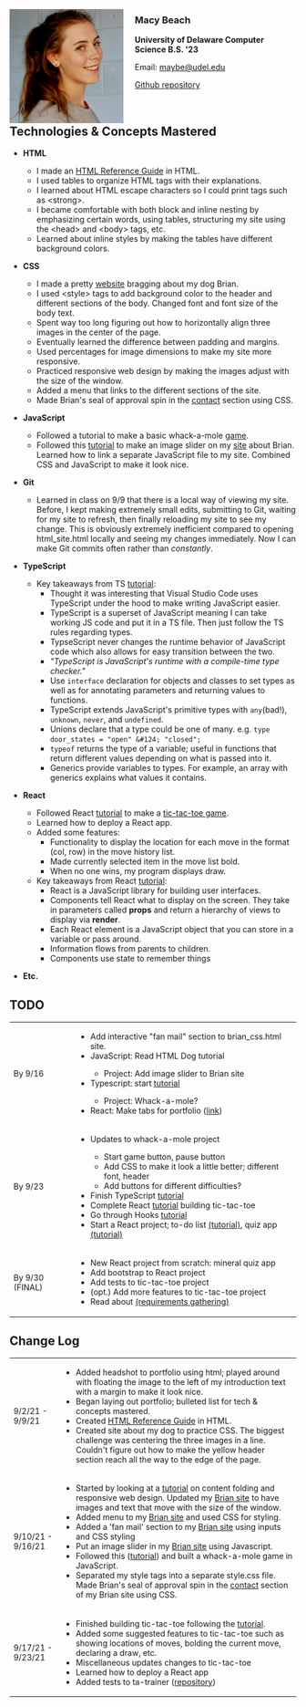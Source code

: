 

<img src="mugshot.jpeg"
     alt="Macy Beach mugshot"
     style="float: left; margin-right: 20px; width:200px;" />

### Macy Beach

**University of Delaware Computer Science B.S. '23**

Email: <maybe@udel.edu>

[Github repository](https://github.com/maybeep/maybeep.github.io.git) 

<br>

## Technologies &amp; Concepts Mastered

- **HTML** 
    - I made an [HTML Reference Guide](html_site.html) in HTML. 
    - I used tables to organize HTML tags with their explanations. 
    - I learned about HTML escape characters so I could print tags such as &lt;strong&gt;. 
    - I became comfortable with both block and inline nesting by emphasizing certain words, using tables, structuring my site using the &lt;head&gt; and &lt;body&gt; tags, etc.
    - Learned about inline styles by making the tables have different background colors.

- **CSS** 
    - I made a pretty [website](https://maybeep.github.io/brian-site/brian_css.html) bragging about my dog Brian.
    - I used &lt;style&gt; tags to add background color to the header and different sections of the body. Changed font and font size of the body text.
    - Spent way too long figuring out how to horizontally align three images in the center of the page.
    - Eventually learned the difference between padding and margins.
    - Used percentages for image dimensions to make my site more responsive.
    - Practiced responsive web design by making the images adjust with the size of the window.
    - Added a menu that links to the different sections of the site.
    - Made Brian's seal of approval spin in the [contact](https://maybeep.github.io/brian-site/brian_css.html#contact) section using CSS.

- **JavaScript** 
    - Followed a tutorial to make a basic whack-a-mole [game](https://maybeep.github.io/whack-a-mole/index.html).
    - Followed this [tutorial](https://www.youtube.com/watch?v=3PHXvlpOkf4&t=28874s) to make an image slider on my [site](https://maybeep.github.io/brian-site/brian_css.html) about Brian. Learned how to link a separate JavaScript file to my site. Combined CSS and JavaScript to make it look nice.

- **Git**
    - Learned in class on 9/9 that there is a local way of viewing my site. Before, I kept making extremely small edits, submitting to Git, waiting for my site to refresh, then finally reloading my site to see my change. This is obviously extremely inefficient compared to opening html_site.html locally and seeing my changes immediately. Now I can make Git commits often rather than *constantly*.

- **TypeScript** 
    - Key takeaways from TS [tutorial](https://www.typescriptlang.org/docs/handbook/typescript-in-5-minutes.html):
        - Thought it was interesting that Visual Studio Code uses TypeScript under the hood to make writing JavaScript easier.
        - TypeScript is a superset of JavaScript meaning I can take working JS code and put it in a TS file. Then just follow the TS rules regarding types.
        - TypseScript never changes the runtime behavior of JavaScript code which also allows for easy transition between the two.
        - *"TypeScript is JavaScript's runtime with a compile-time type checker."* 
        - Use `interface` declaration for objects and classes to set types as well as for annotating parameters and returning values to functions.
        - TypeScript extends JavaScript's primitive types with `any`(bad!), `unknown`, `never`, and `undefined`.
        - Unions declare that a type could be one of many. e.g. `type door_states = "open" &#124; "closed";`
        - `typeof` returns the type of a variable; useful in functions that return different values depending on what is passed into it.
        - Generics provide variables to types. For example, an array with generics explains what values it contains.

- **React** 
    - Followed React [tutorial](https://reactjs.org/tutorial/tutorial.html) to make a [tic-tac-toe game](https://maybeep.github.io/tic-tac-toe/).
    - Learned how to deploy a React app.
    - Added some features:
        - Functionality to display the location for each move in the format (col, row) in the move history list.
        - Made currently selected item in the move list bold.
        - When no one wins, my program displays draw.
    - Key takeaways from React [tutorial](https://reactjs.org/tutorial/tutorial.html):
        - React is a JavaScript library for building user interfaces.
        - Components tell React what to display on the screen. They take in parameters called **props** and return a hierarchy of views to display via **render**.
        - Each React element is a JavaScript object that you can store in a variable or pass around.
        - Information flows from parents to children.
        - Components use state to remember things

- **Etc.**

## TODO
<html>
<table>
    <tr>
        <td> By 9/16 </td>
        <td>
            <ul>
                <li> Add interactive "fan mail" section to brian_css.html site. </li>
                <li> JavaScript: Read HTML Dog tutorial </li>
                <ul>
                    <li> Project: Add image slider to Brian site </li>
                </ul>
                <li> Typescript: start <a href="https://www.typescriptlang.org/docs/handbook/typescript-in-5-minutes.html">tutorial</a></li>
                <ul>
                    <li> Project: Whack-a-mole? </li>
                </ul>
                <li> React: Make tabs for portfolio (<a href="https://www.freecodecamp.org/news/javascript-projects-for-beginners/#how-to-create-tabs-for-a-portfolio-page">link</a>)</li>
            </ul>
        </td>
    </tr> 
    <tr>
        <td> By 9/23 </td>
        <td>
            <ul>
                <li> Updates to whack-a-mole project </li>
                <ul>
                    <li> Start game button, pause button </li>
                    <li> Add CSS to make it look a little better; different font, header </li>
                    <li> Add buttons for different difficulties? </li>
                </ul>
                <li> Finish TypeScript <a href="https://www.typescriptlang.org/docs/handbook/typescript-in-5-minutes.html">tutorial</a></li>
                <li> Complete React <a href="https://reactjs.org/tutorial/tutorial.html">tutorial</a> building tic-tac-toe</li>
                <li> Go through Hooks <a href="https://reactjs.org/docs/hooks-intro.html">tutorial</a></li>
                <li> Start a React project; to-do list <a href="https://youtu.be/nUl5QLkVdvU">(tutorial)</a>, quiz app <a href="https://youtu.be/aq-fCtg_gG4">(tutorial)</a></li>
            </ul>
        </td>
    </tr>
    <tr>
        <td> By 9/30 (FINAL) </td>
        <td>
            <ul>
                <li> New React project from scratch: mineral quiz app </li>
                <li> Add bootstrap to React project </li>
                <li> Add tests to tic-tac-toe project </li>
                <li> (opt.) Add more features to tic-tac-toe project </li>
                <li> Read about <a href="https://sun.iwu.edu/~mliffito/cs_codex/posts/requirements-gathering/">(requirements gathering)</a></li>
            </ul>
        </td>
    </tr>
</table>
</html>

## Change Log
<html>
<table>
    <tr>
        <td> 9/2/21 - 9/9/21 </td>
        <td> 
            <ul>
                <li> Added headshot to portfolio using html; played around with floating the image to the left of my introduction text with a margin to make it look nice. </li>
                <li> Began laying out portfolio; bulleted list for tech & concepts mastered. </li>
                <li> Created <a href="https://maybeep.github.io/brian-site/brian_css.html">HTML Reference Guide</a> in HTML. </li>
                <li> Created site about my dog to practice CSS. The biggest challenge was centering the three images in a line. Couldn't figure out how to make the yellow header section reach all the way to the edge of the page. </li>
            </ul>
        </td>
    </tr>
    <tr>
        <td> 9/10/21 - 9/16/21 </td>
        <td>
            <ul>
                <li> Started by looking at a <a href="https://www.w3schools.com/html/html_responsive.asp">tutorial</a> on content folding and responsive web design. Updated my <a href="https://maybeep.github.io/brian-site/brian_css.html">Brian site</a> to have images and text that move with the size of the window. </li>
                <li> Added menu to my <a href="https://maybeep.github.io/brian-site/brian_css.html">Brian site</a> and used CSS for styling. </li>
                <li> Added a 'fan mail' section to my <a href="https://maybeep.github.io/brian-site/brian_css.html">Brian site</a> using inputs and CSS styling </li>
                <li> Put an image slider in my <a href="https://maybeep.github.io/brian-site/brian_css.html">Brian site</a> using Javascript. </li>
                <li> Followed this (<a href="https://www.youtube.com/watch?v=lhNdUVh3qCc&t=699s">tutorial</a>) and built a whack-a-mole game in JavaScript. </li>
                <li> Separated my style tags into a separate style.css file. Made Brian's seal of approval spin in the <a href="https://maybeep.github.io/brian-site/brian_css.html#contact">contact</a> section of my Brian site using CSS. </li>
            </ul>
        </td>
    </tr>
    <tr>
        <td> 9/17/21 - 9/23/21 </td>
        <td>
            <ul>
                <li> Finished building tic-tac-toe following the <a href="https://reactjs.org/tutorial/tutorial.html">tutorial</a>. </li>
                <li> Added some suggested features to tic-tac-toe such as showing locations of moves, bolding the current move, declaring a draw, etc. </li>
                <li> Miscellaneous updates changes to tic-tac-toe </li>
                <li> Learned how to deploy a React app </li>
                <li> Added tests to ta-trainer (<a href="https://github.com/maybeep/ta-trainer-main">repository</a>) </li>
            </ul>
        </td>
    </tr>
</table>
</html>
